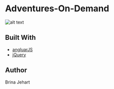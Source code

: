# Adventures-On-Demand

![alt text](https://github.com/BrinaJEHART/Adventures-On-Demand/blob/master/Homepage.png)

## Built With

* [angluarJS](https://angularjs.org)
* [jQuery](https://jquery.com)

## Author
Brina Jehart
